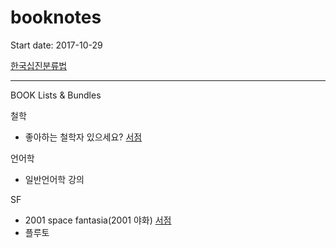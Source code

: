 # booknotes

Start date: 2017-10-29

[한국십진분류법](https://ko.wikipedia.org/wiki/%ED%95%9C%EA%B5%AD%EC%8B%AD%EC%A7%84%EB%B6%84%EB%A5%98%EB%B2%95)
<hr/>

BOOK Lists & Bundles 

철학
* 좋아하는 철학자 있으세요? [서점](http://www.kyobobook.co.kr/product/detailViewKor.laf?ejkGb=KOR&mallGb=KOR&barcode=9791157524990&orderClick=LAH&Kc=)

언어학
* 일반언어학 강의 

SF
* 2001 space fantasia(2001 야화) [서점](http://www.kyobobook.co.kr/product/detailViewKor.laf?barcode=9788959192588)
* 플루토





